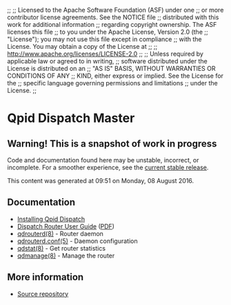 ;;
;; Licensed to the Apache Software Foundation (ASF) under one
;; or more contributor license agreements.  See the NOTICE file
;; distributed with this work for additional information
;; regarding copyright ownership.  The ASF licenses this file
;; to you under the Apache License, Version 2.0 (the
;; "License"); you may not use this file except in compliance
;; with the License.  You may obtain a copy of the License at
;; 
;;   http://www.apache.org/licenses/LICENSE-2.0
;; 
;; Unless required by applicable law or agreed to in writing,
;; software distributed under the License is distributed on an
;; "AS IS" BASIS, WITHOUT WARRANTIES OR CONDITIONS OF ANY
;; KIND, either express or implied.  See the License for the
;; specific language governing permissions and limitations
;; under the License.
;;

# Qpid Dispatch Master

<div class="feature" markdown="1">

## Warning! This is a snapshot of work in progress

Code and documentation found here may be unstable, incorrect, or
incomplete.  For a smoother experience, see the [current stable
release]({{current_dispatch_release_url}}/index.html).

This content was generated at 09:51  on Monday, 08 August 2016.

</div>

## Documentation


<div class="two-column" markdown="1">

 - [Installing Qpid Dispatch](https://git-wip-us.apache.org/repos/asf?p=qpid-dispatch.git;a=blob_plain;f=README;hb=master)
 - [Dispatch Router User Guide](book.html) ([PDF](book.pdf))
 - [qdrouterd(8)](qdrouterd.8.html) - Router daemon
 - [qdrouterd.conf(5)](qdrouterd.conf.5.html) - Daemon configuration
 - [qdstat(8)](qdstat.8.html) - Get router statistics
 - [qdmanage(8)](qdmanage.8.html) - Manage the router

</div>


## More information

 - [Source repository](https://git-wip-us.apache.org/repos/asf/qpid-dispatch.git)
